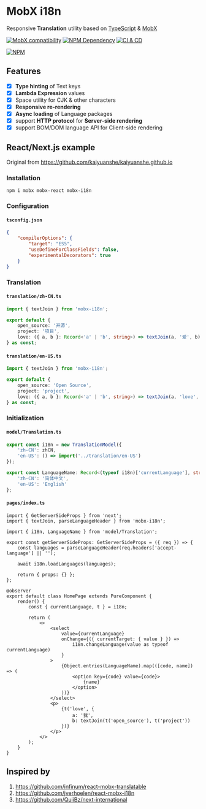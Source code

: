 # MobX i18n

Responsive **Translation** utility based on [TypeScript][1] & [MobX][2]

[![MobX compatibility](https://img.shields.io/badge/Compatible-1?logo=mobx&label=MobX%204%2F5%2F6)][2]
[![NPM Dependency](https://img.shields.io/librariesio/github/idea2app/MobX-i18n.svg)][3]
[![CI & CD](https://github.com/idea2app/MobX-i18n/actions/workflows/main.yml/badge.svg)][4]

[![NPM](https://nodei.co/npm/mobx-i18n.png?downloads=true&downloadRank=true&stars=true)][5]

## Features

-   [x] **Type hinting** of Text keys
-   [x] **Lambda Expression** values
-   [x] Space utility for CJK & other characters
-   [x] **Responsive re-rendering**
-   [x] **Async loading** of Language packages
-   [x] support **HTTP protocol** for **Server-side rendering**
-   [x] support BOM/DOM language API for Client-side rendering

## React/Next.js example

Original from https://github.com/kaiyuanshe/kaiyuanshe.github.io

### Installation

```shell
npm i mobx mobx-react mobx-i18n
```

### Configuration

#### `tsconfig.json`

```json
{
    "compilerOptions": {
        "target": "ES5",
        "useDefineForClassFields": false,
        "experimentalDecorators": true
    }
}
```

### Translation

#### `translation/zh-CN.ts`

```typescript
import { textJoin } from 'mobx-i18n';

export default {
    open_source: '开源',
    project: '项目',
    love: ({ a, b }: Record<'a' | 'b', string>) => textJoin(a, '爱', b)
} as const;
```

#### `translation/en-US.ts`

```typescript
import { textJoin } from 'mobx-i18n';

export default {
    open_source: 'Open Source',
    project: 'project',
    love: ({ a, b }: Record<'a' | 'b', string>) => textJoin(a, 'love', b)
} as const;
```

### Initialization

#### `model/Translation.ts`

```typescript
export const i18n = new TranslationModel({
    'zh-CN': zhCN,
    'en-US': () => import('../translation/en-US')
});

export const LanguageName: Record<(typeof i18n)['currentLanguage'], string> = {
    'zh-CN': '简体中文',
    'en-US': 'English'
};
```

#### `pages/index.ts`

```tsx
import { GetServerSideProps } from 'next';
import { textJoin, parseLanguageHeader } from 'mobx-i18n';

import { i18n, LanguageName } from 'model/Translation';

export const getServerSideProps: GetServerSideProps = ({ req }) => {
    const languages = parseLanguageHeader(req.headers['accept-language'] || '');

    await i18n.loadLanguages(languages);

    return { props: {} };
};

@observer
export default class HomePage extends PureComponent {
    render() {
        const { currentLanguage, t } = i18n;

        return (
            <>
                <select
                    value={currentLanguage}
                    onChange={({ currentTarget: { value } }) =>
                        i18n.changeLanguage(value as typeof currentLanguage)
                    }
                >
                    {Object.entries(LanguageName).map(([code, name]) => (
                        <option key={code} value={code}>
                            {name}
                        </option>
                    ))}
                </select>
                <p>
                    {t('love', {
                        a: '我',
                        b: textJoin(t('open_source'), t('project'))
                    })}
                </p>
            </>
        );
    }
}
```

## Inspired by

1. https://github.com/infinum/react-mobx-translatable
2. https://github.com/jverhoelen/react-mobx-i18n
3. https://github.com/QuiiBz/next-international

[1]: https://www.typescriptlang.org/
[2]: https://github.com/mobxjs/mobx/tree/mobx4and5/docs
[3]: https://libraries.io/npm/mobx-i18n
[4]: https://github.com/idea2app/MobX-i18n/actions/workflows/main.yml
[5]: https://nodei.co/npm/mobx-i18n/
